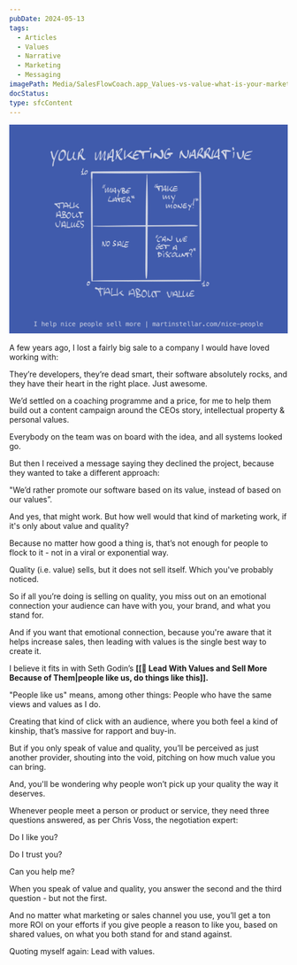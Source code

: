```yaml
---
pubDate: 2024-05-13
tags:
  - Articles
  - Values
  - Narrative
  - Marketing
  - Messaging
imagePath: Media/SalesFlowCoach.app_Values-vs-value-what-is-your-marketing-narrative_MartinStellar.jpeg.jpg
docStatus: 
type: sfcContent
---
```

![](Media/SalesFlowCoach.app_Values-vs-value-what-is-your-marketing-narrative_MartinStellar.jpeg.jpg)

A few years ago, I lost a fairly big sale to a company I would have loved working with:

They’re developers, they’re dead smart, their software absolutely rocks, and they have their heart in the right place. Just awesome.

We’d settled on a coaching programme and a price, for me to help them build out a content campaign around the CEOs story, intellectual property & personal values.

Everybody on the team was on board with the idea, and all systems looked go.

But then I received a message saying they declined the project, because they wanted to take a different approach:

"We’d rather promote our software based on its value, instead of based on our values”.

And yes, that might work. But how well would that kind of marketing work, if it's only about value and quality?

Because no matter how good a thing is, that’s not enough for people to flock to it - not in a viral or exponential way.

Quality (i.e. value) sells, but it does not sell itself. Which you've probably noticed. 

So if all you’re doing is selling on quality, you miss out on an emotional connection your audience can have with you, your brand, and what you stand for.

And if you want that emotional connection, because you're aware that it helps increase sales, then leading with values is the single best way to create it.

I believe it fits in with Seth Godin’s **[[📄 Lead With Values and Sell More Because of Them|people like us, do things like this]].**

"People like us" means, among other things: People who have the same views and values as I do.

Creating that kind of click with an audience, where you both feel a kind of kinship, that’s massive for rapport and buy-in.

But if you only speak of value and quality, you’ll be perceived as just another provider, shouting into the void, pitching on how much value you can bring.

And, you'll be wondering why people won’t pick up your quality the way it deserves.

Whenever people meet a person or product or service, they need three questions answered, as per Chris Voss, the negotiation expert:

Do I like you?

Do I trust you?

Can you help me?

When you speak of value and quality, you answer the second and the third question - but not the first.

And no matter what marketing or sales channel you use, you’ll get a ton more ROI on your efforts if you give people a reason to like you, based on shared values, on what you both stand for and stand against.

Quoting myself again: Lead with values.


